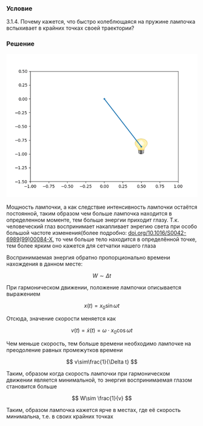 ###  Условие

$3.1.4.$ Почему кажется, что быстро колеблющаяся на пружине лампочка вспыхивает в крайних точках своей траектории?

### Решение

![ Гармоническое движения лампочки на примере математического маятника |640x480, 59%](../../img/3.1.4/animation.gif)

Мощность лампочки, а как следствие интенсивность лампочки остаётся постоянной, таким образом чем больше лампочка находится в определенном моменте, тем больше энергии приходит глазу. Т.к. человеческий глаз воспринимает накапливает энрегию света при особо большой частоте изменения(более подробно: [doi.org/10.1016/S0042-6989(99)00084-X](https://www.sciencedirect.com/science/article/pii/S004269899900084X?via%3Dihub), то чем больше тело находится в определённой точке, тем более ярким оно кажется для сетчатки нашего глаза

Воспринимаемая энергия обратно пропорционально времени нахождения в данном месте:

$$
W\sim\Delta t
$$

При гармоническом движении, положение лампочки описывается выражением

$$
x(t) = x_0 \sin\omega t
$$

Отсюда, значение скорости меняется как

$$
v(t) = \dot{x}(t) =\omega\cdot x_0\cos\omega t
$$

Чем меньше скорость, тем больше времени необходимо лампочке на преодоление равных промежутков времени

$$
v\sim\frac{1}{\Delta t}
$$

Таким, образом когда скорость лампочки при гармоническом движении является минимальной, то энергия воспринимаемая глазом становится больше

$$
W\sim \frac{1}{v}
$$

Таким, образом лампочка кажется ярче в местах, где её скорость минимальна, т.е. в своих крайних точках